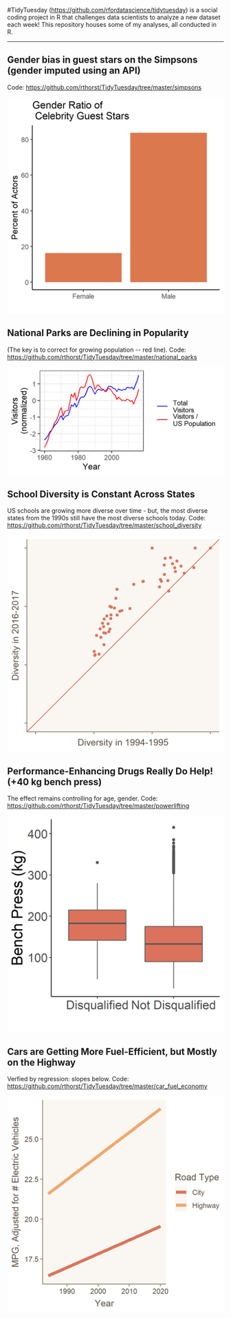 #TidyTuesday (https://github.com/rfordatascience/tidytuesday) is a social coding project in R that challenges data scientists to analyze a new dataset each week! This repository houses some of my analyses, all conducted in R.

---

## Gender bias in guest stars on the Simpsons (gender imputed using an API)

Code: https://github.com/rthorst/TidyTuesday/tree/master/simpsons


![alt_text](https://github.com/rthorst/TidyTuesday/blob/master/simpsons/celeb_means.png)


## National Parks are Declining in Popularity

(The key is to correct for growing population -- red line). Code: https://github.com/rthorst/TidyTuesday/tree/master/national_parks

![alt_text](https://raw.githubusercontent.com/rthorst/TidyTuesday/master/national_parks/fig.png)


## School Diversity is Constant Across States

US schools are growing more diverse over time - but, the most diverse states from the 1990s still have the most diverse schools today. Code: https://github.com/rthorst/TidyTuesday/tree/master/school_diversity

![alt_text](https://raw.githubusercontent.com/rthorst/TidyTuesday/master/school_diversity/fig.png)


## Performance-Enhancing Drugs Really Do Help! (+40 kg bench press)

The effect remains controlling for age, gender. Code: https://github.com/rthorst/TidyTuesday/tree/master/powerlifting

![alt_text](https://raw.githubusercontent.com/rthorst/TidyTuesday/master/powerlifting/fig.png)

## Cars are Getting More Fuel-Efficient, but Mostly on the Highway

Verfied by regression: slopes below. Code: https://github.com/rthorst/TidyTuesday/tree/master/car_fuel_economy

![alt_text](https://raw.githubusercontent.com/rthorst/TidyTuesday/master/car_fuel_economy/fig.png)
